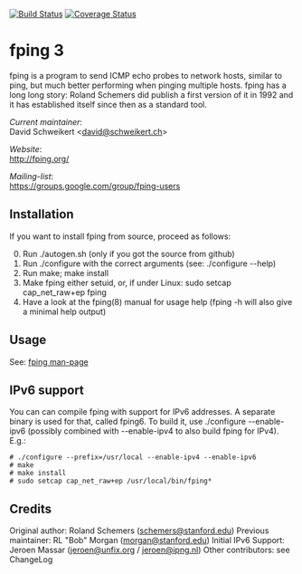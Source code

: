 [![Build Status](https://travis-ci.org/schweikert/fping.svg?branch=develop)](https://travis-ci.org/schweikert/fping)
[![Coverage Status](https://coveralls.io/repos/schweikert/fping/badge.svg?branch=develop&service=github)](https://coveralls.io/github/schweikert/fping?branch=develop)

# fping 3

fping is a program to send ICMP echo probes to network hosts, similar to ping,
but much better performing when pinging multiple hosts. fping has a long long
story: Roland Schemers did publish a first version of it in 1992 and it has
established itself since then as a standard tool.

_Current maintainer_:  
  David Schweikert \<david@schweikert.ch\>

_Website_:  
  http://fping.org/

_Mailing-list_:  
  https://groups.google.com/group/fping-users

## Installation

If you want to install fping from source, proceed as follows:

0. Run ./autogen.sh
   (only if you got the source from github)
1. Run ./configure with the correct arguments
   (see: ./configure --help)
2. Run make; make install
3. Make fping either setuid, or, if under Linux:
   sudo setcap cap_net_raw+ep fping
4. Have a look at the fping(8) manual for usage help
   (fping -h will also give a minimal help output)

## Usage

See: [fping man-page](doc/fping.pod)

## IPv6 support
You can can compile fping with support for IPv6 addresses. A separate binary
is used for that, called fping6. To build it, use ./configure --enable-ipv6
(possibly combined with --enable-ipv4 to also build fping for IPv4). E.g.:

    # ./configure --prefix=/usr/local --enable-ipv4 --enable-ipv6
    # make
    # make install
    # sudo setcap cap_net_raw+ep /usr/local/bin/fping*

## Credits
Original author:  Roland Schemers (schemers@stanford.edu)
Previous maintainer:  RL "Bob" Morgan (morgan@stanford.edu)
Initial IPv6 Support: Jeroen Massar (jeroen@unfix.org / jeroen@ipng.nl)
Other contributors: see ChangeLog
